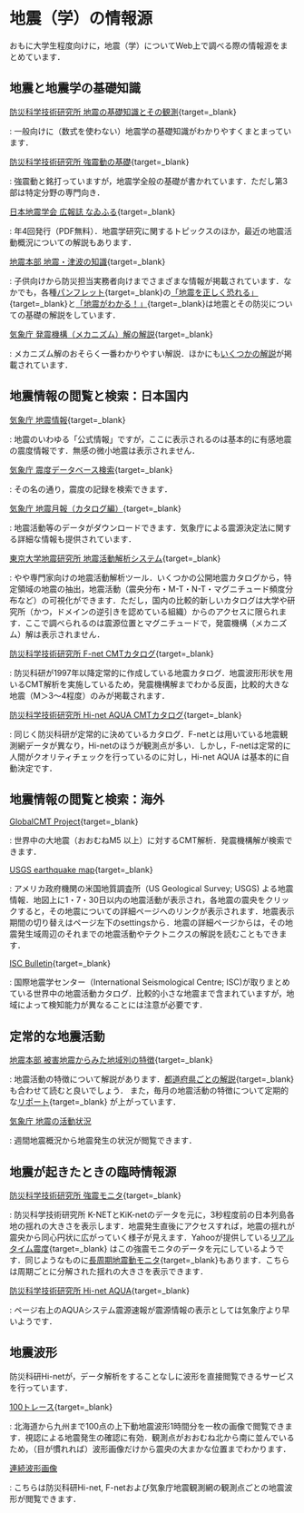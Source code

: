# 地震（学）の情報源

おもに大学生程度向けに，地震（学）についてWeb上で調べる際の情報源をまとめています．

## 地震と地震学の基礎知識

[防災科学技術研究所 地震の基礎知識とその観測](https://www.hinet.bosai.go.jp/about_earthquake){target=_blank}

:    一般向けに（数式を使わない）地震学の基礎知識がわかりやすくまとまっています．

[防災科学技術研究所 強震動の基礎](https://www.kyoshin.bosai.go.jp/kyoshin/gk/publication){target=_blank}

:    強震動と銘打っていますが，地震学全般の基礎が書かれています．ただし第3部は特定分野の専門向き．

[日本地震学会 広報誌 なゐふる](https://www.zisin.jp/publications/naifuru.html){target=_blank}

:    年4回発行（PDF無料）．地震学研究に関するトピックスのほか，最近の地震活動概況についての解説もあります．

[地震本部 地震・津波の知識](https://jishin.go.jp/resource/){target=_blank}

:    子供向けから防災担当実務者向けまでさまざまな情報が掲載されています．なかでも，各種[パンフレット](https://jishin.go.jp/resource/pamphret/){target=_blank}の[「地震を正しく恐れる」](https://www.jishin.go.jp/main/pamphlet/junior_highschool/junior_highschool_high.pdf){target=_blank}と[「地震がわかる！」](https://www.jishin.go.jp/main/pamphlet/wakaru_shiryo2/wakaru_shiryo2.pdf){target=_blank}は地震とその防災についての基礎の解説をしています．

[気象庁 発震機構（メカニズム）解の解説](https://www.data.jma.go.jp/svd/eqev/data/mech/kaisetu/model_gyaku.html){target=_blank}

:    メカニズム解のおそらく一番わかりやすい解説．ほかにも[いくつかの解説](https://www.data.jma.go.jp/svd/eqev/data/mech/index.html)が掲載されています．

## 地震情報の閲覧と検索：日本国内

[気象庁 地震情報](https://www.jma.go.jp/bosai/map.html#contents=earthquake_map){target=_blank}

:    地震のいわゆる「公式情報」ですが，ここに表示されるのは基本的に有感地震の震度情報です．無感の微小地震は表示されません．

[気象庁 震度データベース検索](https://www.data.jma.go.jp/svd/eqdb/data/shindo/index.php){target=_blank}

:    その名の通り，震度の記録を検索できます．

[気象庁 地震月報（カタログ編）](https://www.data.jma.go.jp/svd/eqev/data/bulletin/index.html){target=_blank}

:    地震活動等のデータがダウンロードできます．気象庁による震源決定法に関する詳細な情報も提供されています．

[東京大学地震研究所 地震活動解析システム](https://wwweic.eri.u-tokyo.ac.jp/tseis/index-j.html){target=_blank}

:    やや専門家向けの地震活動解析ツール．いくつかの公開地震カタログから，特定領域の地震の抽出，地震活動（震央分布・M-T・N-T・マグニチュード頻度分布など）の可視化ができます．ただし，国内の比較的新しいカタログは大学や研究所（かつ，ドメインの逆引きを認めている組織）からのアクセスに限られます．ここで調べられるのは震源位置とマグニチュードで，発震機構（メカニズム）解は表示されません．

[防災科学技術研究所 F-net CMTカタログ](https://www.fnet.bosai.go.jp/event/search.php){target=_blank}

:    防災科研が1997年以降定常的に作成している地震カタログ．地震波形形状を用いるCMT解析を実施しているため，発震機構解までわかる反面，比較的大きな地震（M＞3〜4程度）のみが掲載されます．

[防災科学技術研究所 Hi-net AQUA CMTカタログ](https://www.hinet.bosai.go.jp/AQUA/aqua_catalogue.php?LANG=ja){target=_blank}

:    同じく防災科研が定常的に決めているカタログ．F-netとは用いている地震観測網データが異なり，Hi-netのほうが観測点が多い．しかし，F-netは定常的に人間がクオリティチェックを行っているのに対し，Hi-net AQUA は基本的に自動決定です．

## 地震情報の閲覧と検索：海外

[GlobalCMT Project](https://www.globalcmt.org/CMTsearch.html){target=_blank}

:    世界中の大地震（おおむねM5 以上）に対するCMT解析．発震機構解が検索できます．

[USGS earthquake map](https://earthquake.usgs.gov/earthquakes/map){target=_blank}

:    アメリカ政府機関の米国地質調査所（US Geological Survey; USGS) よる地震情報．地図上に1・7・30日以内の地震活動が表示され，各地震の震央をクリックすると，その地震についての詳細ページへのリンクが表示されます．地震表示期間の切り替えはページ左下のsettingsから．地震の詳細ページからは，その地震発生域周辺のそれまでの地震活動やテクトニクスの解説を読むこともできます．

[ISC Bulletin](https://doi.org/10.31905/D808B830){target=_blank}

:    国際地震学センター（International Seismological Centre; ISC)が取りまとめている世界中の地震活動カタログ．比較的小さな地震まで含まれていますが，地域によって検知能力が異なることには注意が必要です．

## 定常的な地震活動

[地震本部 被害地震からみた地域別の特徴](https://jishin.go.jp/resource/seismicity_japan/){target=_blank}

:    地震活動の特徴について解説があります．[都道府県ごとの解説](https://jishin.go.jp/regional_seismicity/){target=_blank}も合わせて読むと良いでしょう．
また，毎月の地震活動の特徴について定期的な[リポート](https://jishin.go.jp/evaluation/seismicity_monthly/){target=_blank} が上がっています．

[気象庁 地震の活動状況](https://www.data.jma.go.jp/svd/eqev/data/index.html)

:    週間地震概況から地震発生の状況が閲覧できます．

## 地震が起きたときの臨時情報源

[防災科学技術研究所 強震モニタ](http://www.kmoni.bosai.go.jp/){target=_blank}

:    防災科学技術研究所 K-NETとKiK-netのデータを元に，3秒程度前の日本列島各地の揺れの大きさを表示します．地震発生直後にアクセスすれば，地震の揺れが震央から同心円状に広がっていく様子が見えます．Yahooが提供している[リアルタイム震度](https://typhoon.yahoo.co.jp/weather/jp/earthquake/kyoshin/){target=_blank} はこの強震モニタのデータを元にしているようです．同じようなものに[長周期地震動モニタ](https://www.lmoni.bosai.go.jp/monitor/){target=_blank}もあります．こちらは周期ごとに分解された揺れの大きさを表示できます．

[防災科学技術研究所 Hi-net AQUA](https://www.hinet.bosai.go.jp/){target=_blank}

:    ページ右上のAQUAシステム震源速報が震源情報の表示としては気象庁より早いようです．

## 地震波形

防災科研Hi-netが，データ解析をすることなしに波形を直接閲覧できるサービスを行っています．

[100トレース](https://www.hinet.bosai.go.jp/mtrace/?tm=&pv=&eq=&LANG=ja){target=_blank}

:    北海道から九州まで100点の上下動地震波形1時間分を一枚の画像で閲覧できます．視認による地震発生の確認に有効．観測点がおおむね北から南に並んでいるため，（目が慣れれば）波形画像だけから震央の大まかな位置までわかります．

[連続波形画像](https://www.hinet.bosai.go.jp/strace/?LANG=ja)

:    こちらは防災科研Hi-net, F-netおよび気象庁地震観測網の観測点ごとの地震波形が閲覧できます．
